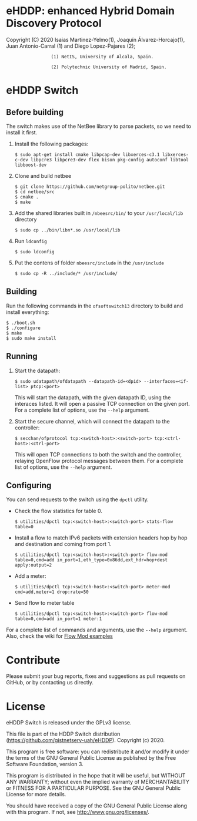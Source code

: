 # eHDDP: enhanced Hybrid Domain Discovery Protocol 

Copyright (C) 2020 Isaias Martinez-Yelmo(1), Joaquín Álvarez-Horcajo(1), Juan Antonio-Carral (1) and Diego Lopez-Pajares (2);


                     (1) NetIS, University of Alcala, Spain.
                     
                     (2) Polytechnic University of Madrid, Spain.



# eHDDP Switch
## Before building
The switch makes use of the NetBee library to parse packets, so we need to install it first.

1. Install the following packages:

    ```
    $ sudo apt-get install cmake libpcap-dev libxerces-c3.1 libxerces-c-dev libpcre3 libpcre3-dev flex bison pkg-config autoconf libtool libboost-dev
    ```

2. Clone and build netbee

    ```
    $ git clone https://github.com/netgroup-polito/netbee.git
    $ cd netbee/src
    $ cmake .
    $ make
    ```

3. Add the shared libraries built in `/nbeesrc/bin/` to your `/usr/local/lib` directory

    ```
    $ sudo cp ../bin/libn*.so /usr/local/lib
    ```

4. Run `ldconfig`

    ```
    $ sudo ldconfig
    ```

5. Put the contens of folder `nbeesrc/include` in the `/usr/include`

    ```
    $ sudo cp -R ../include/* /usr/include/
    ```

## Building
Run the following commands in the `ofsoftswitch13` directory to build and install everything:

    $ ./boot.sh
    $ ./configure
    $ make
    $ sudo make install

## Running
1. Start the datapath:

    ```
    $ sudo udatapath/ofdatapath --datapath-id=<dpid> --interfaces=<if-list> ptcp:<port>
    ```

    This will start the datapath, with the given datapath ID, using the interaces listed. It will open a passive TCP connection on the given port. For a complete list of options, use the `--help` argument.

2. Start the secure channel, which will connect the datapath to the controller:

    ```
    $ secchan/ofprotocol tcp:<switch-host>:<switch-port> tcp:<ctrl-host>:<ctrl-port>
    ```

    This will open TCP connections to both the switch and the controller, relaying OpenFlow protocol messages between them. For a complete list of options, use the `--help` argument.

## Configuring
You can send requests to the switch using the `dpctl` utility.

* Check the flow statistics for table 0.

    ```
    $ utilities/dpctl tcp:<switch-host>:<switch-port> stats-flow table=0
    ```

* Install a flow to match IPv6 packets with extension headers hop by hop and destination and coming from port 1.

    ```
    $ utilities/dpctl tcp:<switch-host>:<switch-port> flow-mod table=0,cmd=add in_port=1,eth_type=0x86dd,ext_hdr=hop+dest apply:output=2
    ```

* Add a meter:

    ```
    $ utilities/dpctl tcp:<switch-host>:<switch-port> meter-mod cmd=add,meter=1 drop:rate=50
    ```

* Send flow to meter table

    ```
    $ utilities/dpctl tcp:<switch-host>:<switch-port> flow-mod table=0,cmd=add in_port=1 meter:1
    ```

For a complete list of commands and arguments, use the `--help` argument. Also, check the wiki for [Flow Mod examples](https://github.com/CPqD/ofsoftswitch13/wiki/Dpctl-Flow-Mod-Cases)

# Contribute
Please submit your bug reports, fixes and suggestions as pull requests on
GitHub, or by contacting us directly.

# License
eHDDP Switch is released under the GPLv3 license. 

This file is part of the HDDP Switch distribution (https://github.com/gistnetserv-uah/eHDDP).
Copyright (c) 2020.

This program is free software: you can redistribute it and/or modify it under the terms of the GNU General Public License as published by  the Free Software Foundation, version 3.

This program is distributed in the hope that it will be useful, but WITHOUT ANY WARRANTY; without even the implied warranty of MERCHANTABILITY or FITNESS FOR A PARTICULAR PURPOSE. See the GNU General Public License for more details.

You should have received a copy of the GNU General Public License along with this program. If not, see <http://www.gnu.org/licenses/>.

